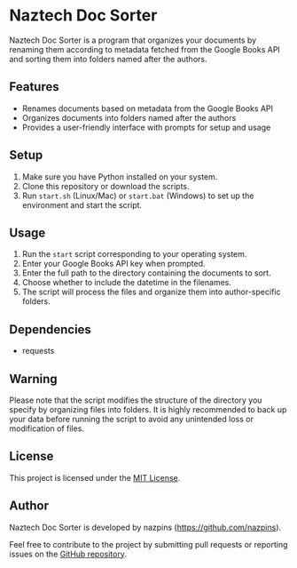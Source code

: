 # Naztech Doc Sorter

Naztech Doc Sorter is a program that organizes your documents by renaming them according to metadata fetched from the Google Books API and sorting them into folders named after the authors.

## Features

- Renames documents based on metadata from the Google Books API
- Organizes documents into folders named after the authors
- Provides a user-friendly interface with prompts for setup and usage

## Setup

1. Make sure you have Python installed on your system.
2. Clone this repository or download the scripts.
3. Run `start.sh` (Linux/Mac) or `start.bat` (Windows) to set up the environment and start the script.

## Usage

1. Run the `start` script corresponding to your operating system.
2. Enter your Google Books API key when prompted.
3. Enter the full path to the directory containing the documents to sort.
4. Choose whether to include the datetime in the filenames.
5. The script will process the files and organize them into author-specific folders.

## Dependencies

- requests

## Warning

Please note that the script modifies the structure of the directory you specify by organizing files into folders. It is highly recommended to back up your data before running the script to avoid any unintended loss or modification of files.

## License

This project is licensed under the [MIT License](LICENSE).

## Author

Naztech Doc Sorter is developed by nazpins (https://github.com/nazpins).

Feel free to contribute to the project by submitting pull requests or reporting issues on the [GitHub repository](https://github.com/nazpins/naztech-software/tree/main/naz-doc-sorter).